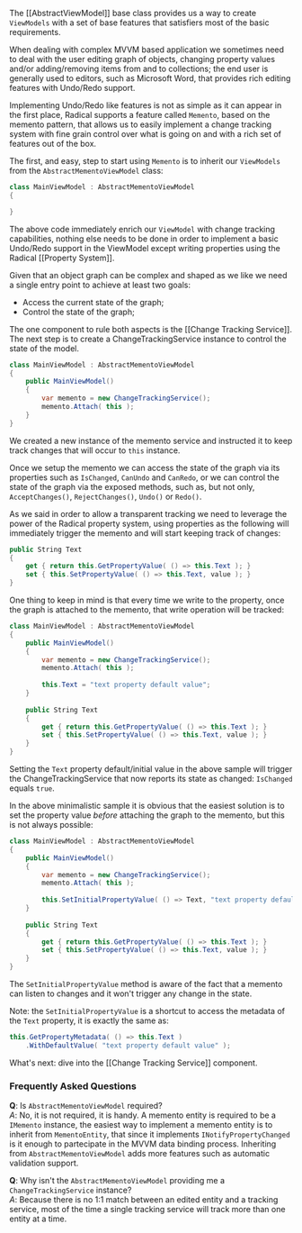 The [[AbstractViewModel]] base class provides us a way to create `ViewModels` with a set of base features that satisfiers most of the basic requirements.

When dealing with complex MVVM based application we sometimes need to deal with the user editing graph of objects, changing property values and/or adding/removing items from and to collections; the end user is generally used to editors, such as Microsoft Word, that provides rich editing features with Undo/Redo support.

Implementing Undo/Redo like features is not as simple as it can appear in the first place, Radical supports a feature called `Memento`, based on the memento pattern, that allows us to easily implement a change tracking system with fine grain control over what is going on and with a rich set of features out of the box.

The first, and easy, step to start using `Memento` is to inherit our `ViewModels` from the `AbstractMementoViewModel` class:

```csharp
class MainViewModel : AbstractMementoViewModel
{

}
```

The above code immediately enrich our `ViewModel` with change tracking capabilities, nothing else needs to be done in order to implement a basic Undo/Redo support in the ViewModel except writing properties using the Radical [[Property System]].

Given that an object graph can be complex and shaped as we like we need a single entry point to achieve at least two goals:

* Access the current state of the graph;
* Control the state of the graph;

The one component to rule both aspects is the [[Change Tracking Service]]. The next step is to create a ChangeTrackingService instance to control the state of the model.

```csharp
class MainViewModel : AbstractMementoViewModel
{
    public MainViewModel()
    {
        var memento = new ChangeTrackingService();
        memento.Attach( this );	
    }
}
```

We created a new instance of the memento service and instructed it to keep track changes that will occur to `this` instance.

Once we setup the memento we can access the state of the graph via its properties such as `IsChanged`, `CanUndo` and `CanRedo`, or we can control the state of the graph via the exposed methods, such as, but not only, `AcceptChanges()`, `RejectChanges()`, `Undo()` or `Redo()`.

As we said in order to allow a transparent tracking we need to leverage the power of the Radical property system, using properties as the following will immediately trigger the memento and will start keeping track of changes:

```csharp
public String Text
{
    get { return this.GetPropertyValue( () => this.Text ); }
    set { this.SetPropertyValue( () => this.Text, value ); }
}
```

One thing to keep in mind is that every time we write to the property, once the graph is attached to the memento, that write operation will be tracked:

```csharp
class MainViewModel : AbstractMementoViewModel
{
    public MainViewModel()
    {
        var memento = new ChangeTrackingService();
        memento.Attach( this );
        
        this.Text = "text property default value";
    }
    
    public String Text
    {
        get { return this.GetPropertyValue( () => this.Text ); }
        set { this.SetPropertyValue( () => this.Text, value ); }
    }
}
```

Setting the `Text` property default/initial value in the above sample will trigger the ChangeTrackingService that now reports its state as changed: `IsChanged` equals `true`.

In the above minimalistic sample it is obvious that the easiest solution is to set the property value *before* attaching the graph to the memento, but this is not always possible:

```csharp
class MainViewModel : AbstractMementoViewModel
{
    public MainViewModel()
    {
        var memento = new ChangeTrackingService();
        memento.Attach( this );
        
        this.SetInitialPropertyValue( () => Text, "text property default value" );
    }
    
    public String Text
    {
        get { return this.GetPropertyValue( () => this.Text ); }
        set { this.SetPropertyValue( () => this.Text, value ); }
    }
}
```

The `SetInitialPropertyValue`  method is aware of the fact that a memento can listen to changes and it won't trigger any change in the state.

Note: the `SetInitialPropertyValue` is a shortcut to access the metadata of the `Text` property, it is exactly the same as:

```csharp
this.GetPropertyMetadata( () => this.Text )
    .WithDefaultValue( "text property default value" );
```

What's next: dive into the [[Change Tracking Service]] component.

### Frequently Asked Questions

**Q**: Is `AbstractMementoViewModel` required?  
*A*: No, it is not required, it is handy. A memento entity is required to be a `IMemento` instance, the easiest way to implement a memento entity is to inherit from `MementoEntity`, that since it implements `INotifyPropertyChanged` is it enough to partecipate in the MVVM data binding process. Inheriting from `AbstractMementoViewModel` adds more features such as automatic validation support.

**Q**: Why isn't the `AbstractMementoViewModel` providing me a `ChangeTrackingService` instance?  
*A*: Because there is no 1:1 match between an edited entity and a tracking service, most of the time a single tracking service will track more than one entity at a time.